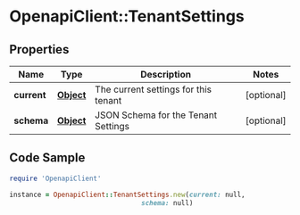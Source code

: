 # OpenapiClient::TenantSettings

## Properties

Name | Type | Description | Notes
------------ | ------------- | ------------- | -------------
**current** | [**Object**](.md) | The current settings for this tenant | [optional] 
**schema** | [**Object**](.md) | JSON Schema for the Tenant Settings | [optional] 

## Code Sample

```ruby
require 'OpenapiClient'

instance = OpenapiClient::TenantSettings.new(current: null,
                                 schema: null)
```


